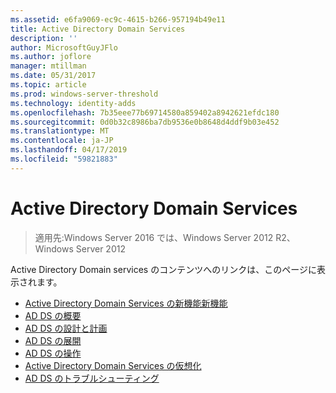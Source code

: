 ```yaml
---
ms.assetid: e6fa9069-ec9c-4615-b266-957194b49e11
title: Active Directory Domain Services
description: ''
author: MicrosoftGuyJFlo
ms.author: joflore
manager: mtillman
ms.date: 05/31/2017
ms.topic: article
ms.prod: windows-server-threshold
ms.technology: identity-adds
ms.openlocfilehash: 7b35eee77b69714580a859402a8942621efdc180
ms.sourcegitcommit: 0d0b32c8986ba7db9536e0b8648d4ddf9b03e452
ms.translationtype: MT
ms.contentlocale: ja-JP
ms.lasthandoff: 04/17/2019
ms.locfileid: "59821883"
---
```

# <a name="active-directory-domain-services"></a>Active Directory Domain Services

>適用先:Windows Server 2016 では、Windows Server 2012 R2、Windows Server 2012

  
Active Directory Domain services のコンテンツへのリンクは、このページに表示されます。   


* [Active Directory Domain Services の新機能新機能](../whats-new-active-directory-domain-services.md)  
* [AD DS の概要](../ad-ds/AD-DS-Getting-Started.md)   
* [AD DS の設計と計画](../ad-ds/plan/AD-DS-Design-and-Planning.md)  
* [AD DS の展開](../ad-ds/deploy/AD-DS-Deployment.md)  
* [AD DS の操作](../ad-ds/manage/component-updates/AD-DS-Operations.md)   
* [Active Directory Domain Services の仮想化](../ad-ds/get-started/virtual-dc/Active-Directory-Domain-Services-Virtualization.md)  
* [AD DS のトラブルシューティング](../ad-ds/manage/AD-DS-Troubleshooting.md)
